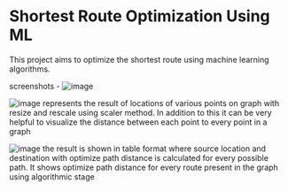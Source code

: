 # Shortest Route Optimization Using ML

This project aims to optimize the shortest route using machine learning algorithms.

screenshots -
![image](https://github.com/Akashw16/Myprojects/assets/166616763/eff06fff-77f6-4dda-88ef-08a73215074b)

![image](https://github.com/Akashw16/Myprojects/assets/166616763/1c6432f5-8e31-420e-baa5-4acbf8c367af)
represents the result of locations of various points on graph with resize and rescale using 
scaler method. In addition to this it can be very helpful to visualize the distance between each point 
to every point in a graph

![image](https://github.com/Akashw16/Myprojects/assets/166616763/7054a584-435f-49ef-8679-59ae94c6d7bf)
the result is shown in table format where source location and destination 
with optimize path distance is calculated for every possible path. It shows optimize path distance 
for every route present in the graph using algorithmic stage



